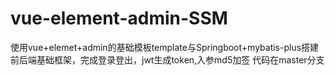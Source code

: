 # vue-element-admin-SSM
使用vue+elemet+admin的基础模板template与Springboot+mybatis-plus搭建前后端基础框架，完成登录登出，jwt生成token,入参md5加签
代码在master分支
